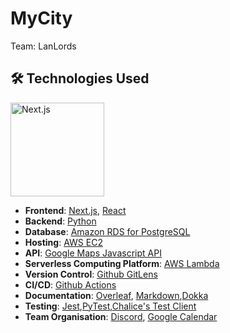 # MyCity
Team: LanLords

## 🛠️ Technologies Used

<img src="/images/icon_nextjs" alt="Next.js" width="150" height="150" />

- **Frontend**: [Next.js](https://nextjs.org/), [React](https://reactjs.org/)
- **Backend**: [Python](https://www.python.org/)
- **Database**: [Amazon RDS for PostgreSQL](https://aws.amazon.com/rds/)
- **Hosting**: [AWS EC2](https://aws.amazon.com/ec2/)
- **API**: [Google Maps Javascript API](https://developers.google.com/maps/documentation/javascript/overview)
- **Serverless Computing Platform**: [AWS Lambda](https://aws.amazon.com/lambda/)
- **Version Control**: [Github GitLens](https://www.gitkraken.com/gitlens)
- **CI/CD**: [Github Actions](https://github.com/features/actions)
- **Documentation**: [Overleaf](https://www.overleaf.com/), [Markdown](https://www.markdownguide.org/),[Dokka](https://github.com/Kotlin/dokka)
- **Testing**: [Jest](https://jestjs.io/),[PyTest](https://pytest.org/),[Chalice's Test Client](https://aws.github.io/chalice/topics/testing.html)
- **Team Organisation**: [Discord](https://discord.com/), [Google Calendar](https://calendar.google.com/)
